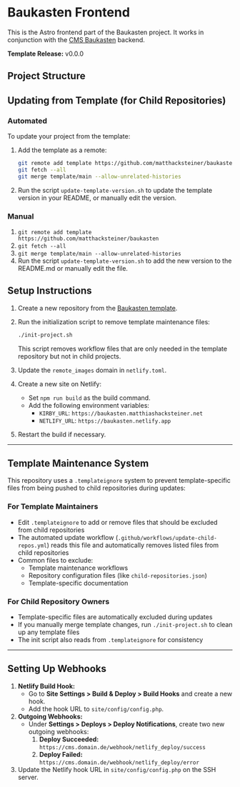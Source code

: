 # Baukasten Frontend

This is the Astro frontend part of the Baukasten project. It works in conjunction with the [CMS Baukasten](https://github.com/matthacksteiner/cms.baukasten) backend.

**Template Release:** v0.0.0

## Project Structure

## Updating from Template (for Child Repositories)

### Automated

To update your project from the template:

1. Add the template as a remote:
   ```sh
   git remote add template https://github.com/matthacksteiner/baukasten
   git fetch --all
   git merge template/main --allow-unrelated-histories
   ```
2. Run the script `update-template-version.sh` to update the template version in your README, or manually edit the version.

### Manual

1. `git remote add template https://github.com/matthacksteiner/baukasten`
2. `git fetch --all`
3. `git merge template/main --allow-unrelated-histories`
4. Run the script `update-template-version.sh` to add the new version to the README.md or manually edit the file.

## Setup Instructions

1. Create a new repository from the [Baukasten template](https://github.com/matthacksteiner/baukasten).
2. Run the initialization script to remove template maintenance files:

   ```sh
   ./init-project.sh
   ```

   This script removes workflow files that are only needed in the template repository but not in child projects.

3. Update the `remote_images` domain in `netlify.toml`.
4. Create a new site on Netlify:
   - Set `npm run build` as the build command.
   - Add the following environment variables:
     - `KIRBY_URL`: `https://baukasten.matthiashacksteiner.net`
     - `NETLIFY_URL`: `https://baukasten.netlify.app`
5. Restart the build if necessary.

---

## Template Maintenance System

This repository uses a `.templateignore` system to prevent template-specific files from being pushed to child repositories during updates:

### For Template Maintainers

- Edit `.templateignore` to add or remove files that should be excluded from child repositories
- The automated update workflow (`.github/workflows/update-child-repos.yml`) reads this file and automatically removes listed files from child repositories
- Common files to exclude:
  - Template maintenance workflows
  - Repository configuration files (like `child-repositories.json`)
  - Template-specific documentation

### For Child Repository Owners

- Template-specific files are automatically excluded during updates
- If you manually merge template changes, run `./init-project.sh` to clean up any template files
- The init script also reads from `.templateignore` for consistency

---

## Setting Up Webhooks

1. **Netlify Build Hook:**
   - Go to **Site Settings > Build & Deploy > Build Hooks** and create a new hook.
   - Add the hook URL to `site/config/config.php`.
2. **Outgoing Webhooks:**
   - Under **Settings > Deploys > Deploy Notifications**, create two new outgoing webhooks:
     1. **Deploy Succeeded:** `https://cms.domain.de/webhook/netlify_deploy/success`
     2. **Deploy Failed:** `https://cms.domain.de/webhook/netlify_deploy/error`
3. Update the Netlify hook URL in `site/config/config.php` on the SSH server.
